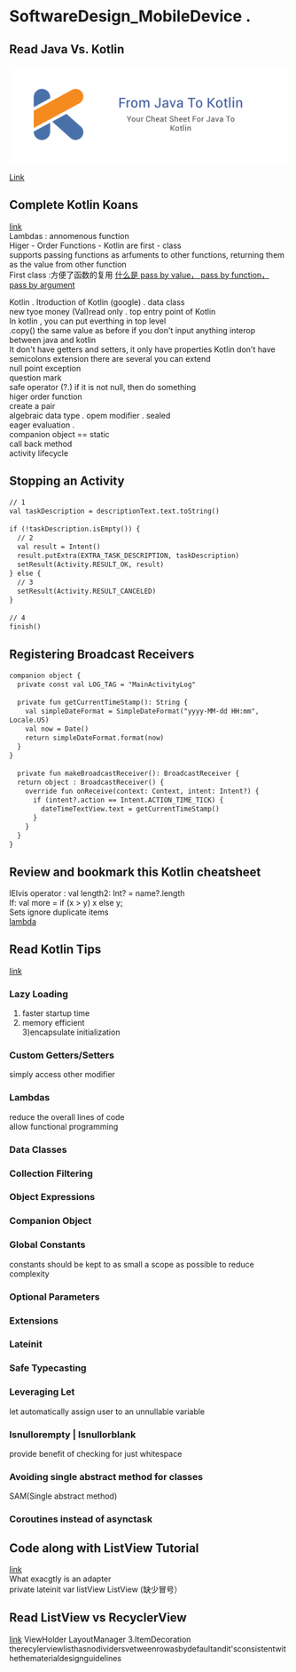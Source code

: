 # SoftwareDesign_MobileDevice . 
  
Read Java Vs. Kotlin  
---  

![img](https://github.com/xu9449/SoftwareDesign_MobileDevice/blob/master/img/from_java_to_kotlin.png)    
  
[Link]( https://github.com/MindorksOpenSource/from-java-to-kotlin)
  
Complete Kotlin Koans   
---
[link](https://try.kotlinlang.org/#/Examples/Hello,%20world!/Simplest%20version/Simplest%20version.kt)  
Lambdas : annomenous function  
Higer - Order Functions - Kotlin are first - class  
supports passing functions as arfuments to other functions, returning them as the value from other function   
First class :方便了函数的复用
[什么是 pass by value， pass by function， pass by argument](https://github.com/xu9449/SoftwareDesign_MobileDevice/wiki/%E4%BB%80%E4%B9%88%E6%98%AFpass-by-value%EF%BC%8C-pass-by-reference%EF%BC%8C-pass-by-argument)  


Kotlin . 
Itroduction of Kotlin   (google) . 
data class   
new tyoe money  (Val)read only . 
top entry point of Kotlin   
In kotlin , you can put everthing in top level   
.copy()  the same value as before if you don't input anything 
interop between java and kotlin  
It don't have getters and setters, it only have properties 
Kotlin don't have semicolons 
extension
there are several you can extend   
null point exception   
question mark   
safe operator (?.) if it is not null, then do something   
higer order function    
create a pair  
algebraic data type . 
opem modifier . 
sealed  
eager evaluation .  
companion object  == static   
call back method  
activity lifecycle    

Stopping an Activity  
---
```  
// 1
val taskDescription = descriptionText.text.toString()

if (!taskDescription.isEmpty()) {
  // 2
  val result = Intent()
  result.putExtra(EXTRA_TASK_DESCRIPTION, taskDescription)
  setResult(Activity.RESULT_OK, result)
} else {
  // 3
  setResult(Activity.RESULT_CANCELED)
}

// 4
finish()
```  
Registering Broadcast Receivers  
---  
```
companion object {
  private const val LOG_TAG = "MainActivityLog"

  private fun getCurrentTimeStamp(): String {
    val simpleDateFormat = SimpleDateFormat("yyyy-MM-dd HH:mm", Locale.US)
    val now = Date()
    return simpleDateFormat.format(now)
  }
}
  
  private fun makeBroadcastReceiver(): BroadcastReceiver {
  return object : BroadcastReceiver() {
    override fun onReceive(context: Context, intent: Intent?) {
      if (intent?.action == Intent.ACTION_TIME_TICK) {
        dateTimeTextView.text = getCurrentTimeStamp()
      }
    }
  }
}
```
Review and bookmark this Kotlin cheatsheet  
---   
lElvis operator  : val length2: Int? = name?.length  
If: val more = if (x > y) x else y;   
Sets ignore duplicate items  
[lambda](https://juejin.im/entry/58a382da61ff4b0058ab4542)
  
Read Kotlin Tips  
---
[link](https://savvyapps.com/blog/kotlin-tips-android-development)  
### Lazy Loading  
1) faster startup time  
2) memory efficient  
3)encapsulate initialization  
### Custom Getters/Setters  
simply access other modifier  
### Lambdas  
reduce the overall lines of code  
allow functional programming 
### Data Classes  
### Collection Filtering  
### Object Expressions  
### Companion Object  
### Global Constants  
constants should be kept to as small a scope as possible to reduce complexity  
### Optional Parameters  
### Extensions  
### Lateinit  
### Safe Typecasting  
### Leveraging Let    
let automatically assign user to an unnullable variable  
### Isnullorempty | Isnullorblank  
provide benefit of checking for just whitespace  
### Avoiding single abstract method for classes  
SAM(Single abstract method)  
### Coroutines instead of asynctask  
  
Code along with ListView Tutorial  
---
[link](https://www.raywenderlich.com/155-android-listview-tutorial-with-kotlin)  
What exacgtly is an adapter  
private lateinit var listView ListView (缺少冒号）  

 Read ListView vs RecyclerView  
 ---
   [link](https://www.thedroidsonroids.com/blog/what-is-the-difference-between-listview-recyclerview)
   ViewHolder
     LayoutManager
      3.ItemDecoration
                        therecylerviewlisthasnodividersvetweenrowasbydefaultandit'sconsistentwithethematerialdesignguidelines
      
